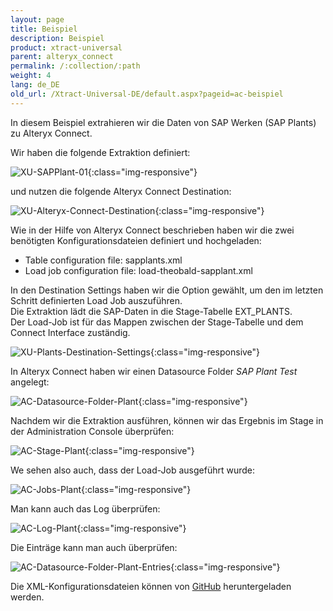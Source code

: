 ```yaml
---
layout: page
title: Beispiel
description: Beispiel
product: xtract-universal
parent: alteryx_connect
permalink: /:collection/:path
weight: 4
lang: de_DE
old_url: /Xtract-Universal-DE/default.aspx?pageid=ac-beispiel
---
```


In diesem Beispiel extrahieren wir die Daten von SAP Werken (SAP Plants) zu Alteryx Connect. 

Wir haben die folgende Extraktion definiert: 

![XU-SAPPlant-01](/img/content/XU-SAPPlant-01.png){:class="img-responsive"}

und nutzen die folgende Alteryx Connect Destination: 

![XU-Alteryx-Connect-Destination](/img/content/XU-Alteryx-Connect-Destination.png){:class="img-responsive"}

Wie in der Hilfe von Alteryx Connect beschrieben haben wir die zwei benötigten Konfigurationsdateien definiert und hochgeladen: 
- Table configuration file: sapplants.xml
- Load job configuration file: load-theobald-sapplant.xml

In den Destination Settings haben wir die Option gewählt, um den im letzten Schritt definierten Load Job auszuführen. <br>
Die Extraktion lädt die SAP-Daten in die Stage-Tabelle EXT_PLANTS.<br>
Der Load-Job ist für das Mappen zwischen der Stage-Tabelle und dem Connect Interface zuständig.

![XU-Plants-Destination-Settings](/img/content/XU-Plants-Destination-Settings.png){:class="img-responsive"}

In Alteryx Connect haben wir einen Datasource Folder *SAP Plant Test* angelegt:

![AC-Datasource-Folder-Plant](/img/content/AC-Datasource-Folder-Plant.png){:class="img-responsive"}

Nachdem wir die Extraktion ausführen, können wir das Ergebnis im Stage in der Administration Console überprüfen:

![AC-Stage-Plant](/img/content/AC-Stage-Plant.png){:class="img-responsive"}

We sehen also auch, dass der Load-Job ausgeführt wurde: 

![AC-Jobs-Plant](/img/content/AC-Jobs-Plant.png){:class="img-responsive"}

Man kann auch das Log überprüfen: 

![AC-Log-Plant](/img/content/AC-Log-Plant.png){:class="img-responsive"}

Die Einträge kann man auch überprüfen: 

![AC-Datasource-Folder-Plant-Entries](/img/content/AC-Datasource-Folder-Plant-Entries.png){:class="img-responsive"}

Die XML-Konfigurationsdateien können von [GitHub]() heruntergeladen werden. 